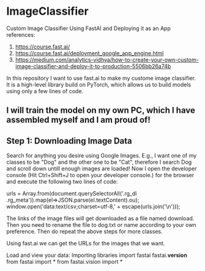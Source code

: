 # ImageClassifier
Custom Image Classifier Using FastAI and Deploying it as an App
references:
1. https://course.fast.ai/
2. https://course.fast.ai/deployment_google_app_engine.html
3. https://medium.com/analytics-vidhya/how-to-create-your-own-custom-image-classifier-and-deploy-it-to-production-5506bb26a74b

In this repository I want to use fast.ai to make my custome image classifier. It is a high-level library build on PyTorch, which allows us to build models using only a few lines of code.

## I will train the model on my own PC, which I have assembled myself and I am proud of!

## Step 1: Downloading Image Data

Search for anything you desire using Google Images. E.g., I want one of my classes to be "Dog" and the other one to be "Cat", therefore I search Dog and scroll down untill enough images are loaded! Now I open the developer console (Hit Ctrl+Shift+J to open your developer console.) for the browser and execute the following two lines of code: 

urls = Array.from(document.querySelectorAll('.rg_di .rg_meta')).map(el=>JSON.parse(el.textContent).ou);
window.open('data:text/csv;charset=utf-8,' + escape(urls.join('\n')));

The links of the image files will get downloaded as a file named download. Then you need to rename the file to dog.txt or name according to your own preference. Then do repeat the above steps for more classes.

Using fast.ai we can get the URLs for the images that we want.

Load and view your data:
Importing libraries
import fastai
fastai.__version__
from fastai import *
from fastai.vision import *


